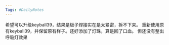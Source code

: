 ```yaml
---
Tags: #DailyNotes 
---
```



希望可以升级keyball39，结果是板子焊接实在是太紧密，拆不下来。
重新使用原有keyball39，并保留原有样子。还好添加了灯珠，算是回了口血。
但还没有整出呼吸灯效果


